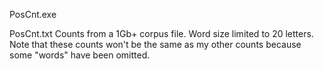 PosCnt.exe

PosCnt.txt
Counts from a 1Gb+ corpus file. Word size limited to 20 letters.
Note that these counts won't be the same as my other counts because some "words" have been omitted.
